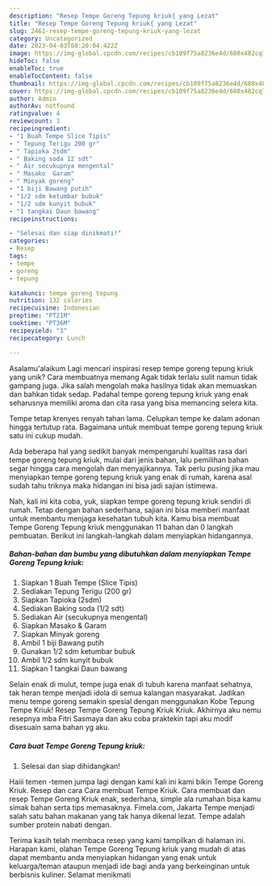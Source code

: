 ```yaml
---
description: "Resep Tempe Goreng Tepung kriuk{ yang Lezat"
title: "Resep Tempe Goreng Tepung kriuk{ yang Lezat"
slug: 2461-resep-tempe-goreng-tepung-kriuk-yang-lezat
category: Uncategorized
date: 2023-04-03T08:20:04.422Z
image: https://img-global.cpcdn.com/recipes/cb109f75a8236e4d/680x482cq70/tempe-goreng-tepung-kriuk-foto-resep-utama.jpg
hideToc: false
enableToc: true
enableTocContent: false
thumbnail: https://img-global.cpcdn.com/recipes/cb109f75a8236e4d/680x482cq70/tempe-goreng-tepung-kriuk-foto-resep-utama.jpg
cover: https://img-global.cpcdn.com/recipes/cb109f75a8236e4d/680x482cq70/tempe-goreng-tepung-kriuk-foto-resep-utama.jpg
author: Admin
authorAv: notfound
ratingvalue: 4
reviewcount: 3
recipeingredient:
- "1 Buah Tempe Slice Tipis"
- " Tepung Terigu 200 gr"
- " Tapioka 2sdm"
- " Baking soda 12 sdt"
- " Air secukupnya mengental"
- " Masako  Garam"
- " Minyak goreng"
- "1 biji Bawang putih"
- "1/2 sdm ketumbar bubuk"
- "1/2 sdm kunyit bubuk"
- "1 tangkai Daun bawang"
recipeinstructions:

- "Selesai dan siap dinikmati!"
categories:
- Resep
tags:
- tempe
- goreng
- tepung

katakunci: tempe goreng tepung 
nutrition: 132 calories
recipecuisine: Indonesian
preptime: "PT21M"
cooktime: "PT36M"
recipeyield: "3"
recipecategory: Lunch

---
```



Asalamu'alaikum Lagi mencari inspirasi resep tempe goreng tepung kriuk yang unik? Cara membuatnya memang Agak tidak terlalu sulit namun tidak gampang juga. Jika salah mengolah maka hasilnya tidak akan memuaskan dan bahkan tidak sedap. Padahal tempe goreng tepung kriuk yang enak seharusnya memiliki aroma dan cita rasa yang bisa memancing selera kita.


Tempe tetap krenyes renyah tahan lama. Celupkan tempe ke dalam adonan hingga tertutup rata. Bagaimana untuk membuat tempe goreng tepung kriuk satu ini cukup mudah.

Ada beberapa hal yang sedikit banyak mempengaruhi kualitas rasa dari tempe goreng tepung kriuk, mulai dari jenis bahan, lalu pemilihan bahan segar hingga cara mengolah dan menyajikannya. Tak perlu pusing jika mau menyiapkan tempe goreng tepung kriuk yang enak di rumah, karena asal sudah tahu triknya maka hidangan ini bisa jadi sajian istimewa.


Nah, kali ini kita coba, yuk, siapkan tempe goreng tepung kriuk sendiri di rumah. Tetap dengan bahan sederhana, sajian ini bisa memberi manfaat untuk membantu menjaga kesehatan tubuh kita. Kamu bisa membuat Tempe Goreng Tepung kriuk menggunakan 11 bahan dan 0 langkah pembuatan. Berikut ini langkah-langkah dalam menyiapkan hidangannya.

<!--inarticleads1-->

##### Bahan-bahan dan bumbu yang dibutuhkan dalam menyiapkan Tempe Goreng Tepung kriuk:

1. Siapkan 1 Buah Tempe (Slice Tipis)
1. Sediakan  Tepung Terigu (200 gr)
1. Siapkan  Tapioka (2sdm)
1. Sediakan  Baking soda (1/2 sdt)
1. Sediakan  Air (secukupnya mengental)
1. Siapkan  Masako &amp; Garam
1. Siapkan  Minyak goreng
1. Ambil 1 biji Bawang putih
1. Gunakan 1/2 sdm ketumbar bubuk
1. Ambil 1/2 sdm kunyit bubuk
1. Siapkan 1 tangkai Daun bawang


Selain enak di mulut, tempe juga enak di tubuh karena manfaat sehatnya, tak heran tempe menjadi idola di semua kalangan masyarakat. Jadikan menu tempe goreng semakin spesial dengan menggunakan Kobe Tepung Tempe Kriuk! Resep Tempe Goreng Tepung Kriuk Kriuk. Akhirnya aku nemu resepnya mba Fitri Sasmaya dan aku coba praktekin tapi aku modif disesuain sama bahan yg aku. 

<!--inarticleads2-->

##### Cara buat Tempe Goreng Tepung kriuk:


1. Selesai dan siap dihidangkan!

Haiii temen -temen jumpa lagi dengan kami kali ini kami bikin Tempe Goreng Kriuk. Resep dan cara Cara membuat Tempe Kriuk. Cara membuat dan resep Tempe Goreng Kriuk enak, sederhana, simple ala rumahan bisa kamu simak bahan serta tips memasaknya. Fimela.com, Jakarta Tempe menjadi salah satu bahan makanan yang tak hanya dikenal lezat. Tempe adalah sumber protein nabati dengan. 

Terima kasih telah membaca resep yang kami tampilkan di halaman ini. Harapan kami, olahan Tempe Goreng Tepung kriuk yang mudah di atas dapat membantu anda menyiapkan hidangan yang enak untuk keluarga/teman ataupun menjadi ide bagi anda yang berkeinginan untuk berbisnis kuliner. Selamat menikmati
